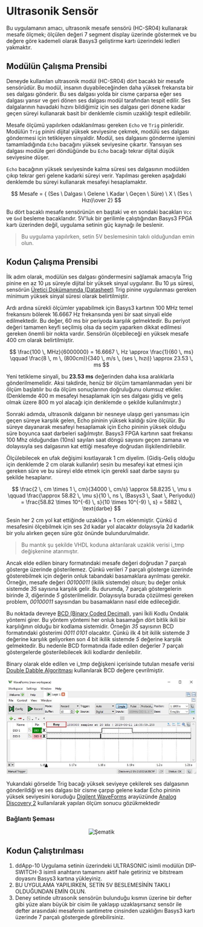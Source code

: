 # Ultrasonik Sensör

Bu uygulamanın amacı, ultrasonik mesafe sensörü (HC-SR04) kullanarak mesafe ölçmek; ölçülen değeri 7 segment display üzerinde göstermek ve bu değere göre kademeli olarak Basys3 geliştirme kartı üzerindeki ledleri yakmaktır.

## Modülün Çalışma Prensibi

Deneyde kullanılan ultrasonik modül (HC-SR04) dört bacaklı bir mesafe sensörüdür. Bu modül, insanın duyabileceğinden daha yüksek frekansta bir ses dalgası gönderir. Bu ses dalgası yolda bir cisme çarparsa eğer ses dalgası yansır ve geri dönen ses dalgası modül tarafından tespit edilir. Ses dalgalarının havadaki hızını bildiğimiz için ses dalgası geri dönene kadar geçen süreyi kullanarak basit bir denklemle cismin uzaklığı tespit edilebilir.

Mesafe ölçümü yapılırken odaklanılması gereken `Echo` ve `Trig` pinleridir. Modülün `Trig` pinini dijital yüksek seviyesine çekmek, modülü ses dalgası göndermesi için tetikleyen sinyaldir. Modül, ses dalgasını gönderme işlemini tamamladığında `Echo` bacağını yüksek seviyesine çıkartır. Yansıyan ses dalgası modüle geri döndüğünde bu `Echo` bacağı tekrar dijital düşük seviyesine düşer.

`Echo` bacağının yüksek seviyesinde kalma süresi ses dalgasının modülden çıkıp tekrar geri gelene kadarki süreyi verir. Yapılması gereken aşağıdaki denklemde bu süreyi kullanarak mesafeyi hesaplamaktır. 

$$ Mesafe = { (Ses \ Dalgası \ Gelene \ Kadar \ Geçen \ Süre) \ X  \ (Ses \ Hızı)\over 2} $$

Bu dört bacaklı mesafe sensörünün en baştaki ve en sondaki bacakları `Vcc` ve `Gnd` besleme bacaklarıdır. 5V'luk bir gerilimle çalıştığından Basys3 FPGA kartı üzerinden değil, uygulama setinin güç kaynağı ile beslenir. 

> Bu uygulama yapılırken, setin 5V beslemesinin takılı olduğundan emin olun.

## Kodun Çalışma Prensibi

İlk adım olarak, modülün ses dalgası göndermesini sağlamak amacıyla Trig pinine en az 10 μs süreyle dijital bir yüksek sinyal uygulanır. Bu 10 μs süresi, sensörün [Üretici Dokümanında (Datasheet)](https://cdn.sparkfun.com/datasheets/Sensors/Proximity/HCSR04.pdf) Trig pinine uygulanması gereken minimum yüksek sinyal süresi olarak belirtilmiştir.

Ardı ardına sürekli ölçümler yapabilmek için Basys3 kartının 100 MHz temel frekansını bölerek 16.6667 Hz frekansında yeni bir saat sinyali elde edilmektedir. Bu değer, 60 ms bir periyoda karşılık gelmektedir. Bu periyot değeri tamamen keyfi seçilmiş olsa da seçim yaparken dikkat edilmesi gereken önemli bir nokta vardır. Sensörün ölçebileceği en yüksek mesafe 400 cm olarak belirtilmiştir.

$$
\frac{100 \, MHz}{6000000} = 16.6667 \, Hz \approx \frac{1}{60 \, ms}
\qquad
\frac{8 \, m \, (800cm)}{340 \, m/s \, (ses \, hızı)} \approx 23.53 \, ms
$$

Yeni tetikleme sinyali, bu **23.53 ms** değerinden daha kısa aralıklarla gönderilmemelidir. Aksi takdirde, henüz bir ölçüm tamamlanmadan yeni bir ölçüm başlatılır bu da ölçüm sonuçlarının doğruluğunu olumsuz etkiler. (Denklemde 400 m mesafeyi hesaplamak için ses dalgası gidiş ve geliş olmak üzere 800 m yol alacağı için denklemde o şekilde kullanılmıştır.)

Sonraki adımda, ultrasonik dalganın bir nesneye ulaşıp geri yansıması için geçen süreye karşılık gelen, Echo pininin yüksek kaldığı süre ölçülür. Bu süreye dayanarak mesafeyi hesaplamak için Echo pininin yüksek olduğu süre boyunca saat darbeleri sağılmıştır. Basys3 FPGA kartının saat frekansı 100 Mhz olduğundan (10ns) sayılan saat döngü sayısını geçen zamana ve dolayısıyla ses dalgasının kat ettiği mesafeye doğrudan ilişkilendirilebilir. 

Ölçülebilecek en ufak değişimi kısıtlayarak 1 cm diyelim. (Gidiş-Geliş olduğu için denklemde 2 cm olarak kullanılır) sesin bu mesafeyi kat etmesi için gereken süre ve bu süreyi elde etmek için gerekli saat darbe sayısı şu şekilde hesaplanır. 

$$
\frac{2 \, cm \times 1 \, cm}{34000 \, cm/s} \approx 58.8235 \, \mu s
\qquad
\frac{\approx 58.82 \, \mu s}{10 \, ns \, (Basys3 \, Saat \, Periyodu)} = \frac{58.82 \times 10^{-6} \, s}{10 \times 10^{-9} \, s} = 5882 \, \text{darbe}
$$

Sesin her 2 cm yol kat ettiğinde uzaklığa + 1 cm eklenmiştir. Çünkü d mesafesini ölçebilmek için ses 2d kadar yol alacaktır dolayısıyla 2d kadarlık bir yolu alırken geçen süre göz önünde bulundurulmalıdır. 

> Bu mantık şu şekilde VHDL koduna aktarılarak uzaklık verisi i_tmp değişkenine atanmıştır. 

Ancak elde edilen binary formatındaki mesafe değeri doğrudan 7 parçalı gösterge üzerinde gösterilemez. Çünkü verileri 7 parçalı gösterge üzerinde gösterebilmek için değerin onluk tabandaki basamaklara ayrılması gerekir. Örneğin, mesafe değeri *00100011* (ikilik sistemde) olsun; bu değer onluk sistemde *35* sayısına karşılık gelir. Bu durumda, 7 parçalı göstergelerin birinde *3*, diğerinde *5* gösterilmelidir. Dolayısıyla burada çözülmesi gereken problem, *00100011* sayısından bu basamakların nasıl elde edileceğidir.

Bu noktada devreye [BCD (Binary Coded Decimal)](https://en.wikipedia.org/wiki/Binary-coded_decimal), yani İkili Kodlu Ondalık yöntemi girer. Bu yöntem yöntemi her onluk basamağın dört bitlik ikili bir karşılığının olduğu bir kodlama sistemidir. Örneğin *35* sayısının BCD formatındaki gösterimi *0011 0101* olacaktır. Çünkü ilk 4 bit ikilik sistemde *3* değerine karşılık geliyorken son 4 bit ikilik sistemde *5* değerine karşılık gelmektedir. Bu nedenle BCD formatında ifade edilen değerler 7 parçalı göstergelerde gösterilebilecek ikili kodlardır denilebilir.

Binary olarak elde edilen ve i_tmp değişkeni içerisinde tutulan mesafe verisi [Double Dabble Algoritması](https://en.wikipedia.org/wiki/Double_dabble) kullanılarak BCD değere çevrilmiştir. 

<div align="center">
<img src="result.jpg" alt="Sonuç" width="800">
</div>

Yukarıdaki görselde Trig bacağı yüksek seviyeye çekilerek ses dalgasının gönderildiği ve ses dalgası bir cisme çarpıp gelene kadar Echo pininin yüksek seviyesini koruduğu [Digilent WaveForms](https://digilent.com/reference/software/waveforms/waveforms-3/start?srsltid=AfmBOop_nxzSJkoRYtEvFg38hSNb2jKRSgCMRWUAdjtkmqXGpfuXZ-_S) arayüzünde [Analog Discovery 2](https://digilent.com/shop/analog-discovery-2-100ms-s-usb-oscilloscope-logic-analyzer-and-variable-power-supply/?srsltid=AfmBOoqU0xFMJj_oj6RW44gU6BHhybUUNaGA0Ki_hlSGw-6oPYG5ns39) kullanılarak yapılan ölçüm sonucu gözükmektedir

### Bağlantı Şeması 

<div align="center">
<img src="pinout.png" alt="Şematik" width="800">
</div>

## Kodun Çalıştırılması

1.	ddApp-10 Uygulama setinin üzerindeki ULTRASONIC isimli modülün DIP-SWITCH-3 isimli anahtarın tamamını aktif hale getiriniz ve bitstream doyasını Basys3 kartına yükleyiniz.
2.	BU UYGULAMA YAPILIRKEN, SETİN 5V BESLEMESİNİN TAKILI OLDUĞUNDAN EMİN OLUN.
3.	Deney setinde ultrasonik sensörün bulunduğu kısmın üzerine bir defter gibi yüze alanı büyük bir cisim ile yaklaşıp uzaklaşırsanız sensör ile defter arasındaki mesafenin santimetre cinsinden uzaklığını Basys3 kartı üzerinde 7 parçalı göstergede görebilirsiniz. 
